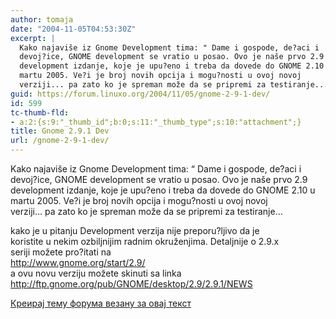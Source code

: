```yaml
---
author: tomaja
date: "2004-11-05T04:53:30Z"
excerpt: |
  Kako najaviše iz Gnome Development tima: " Dame i gospode, de?aci i
  devoj?ice, GNOME development se vratio u posao. Ovo je naše prvo 2.9
  development izdanje, koje je upu?eno i treba da dovede do GNOME 2.10 u
  martu 2005. Ve?i je broj novih opcija i mogu?nosti u ovoj novoj
  verziji... pa zato ko je spreman može da se pripremi za testiranje...
guid: https://forum.linuxo.org/2004/11/05/gnome-2-9-1-dev/
id: 599
tc-thumb-fld:
- a:2:{s:9:"_thumb_id";b:0;s:11:"_thumb_type";s:10:"attachment";}
title: Gnome 2.9.1 Dev
url: /gnome-2-9-1-dev/
---
```

Kako najaviše iz Gnome Development tima: &#8220; Dame i gospode, de?aci i  
devoj?ice, GNOME development se vratio u posao. Ovo je naše prvo 2.9  
development izdanje, koje je upu?eno i treba da dovede do GNOME 2.10 u  
martu 2005. Ve?i je broj novih opcija i mogu?nosti u ovoj novoj  
verziji&#8230; pa zato ko je spreman može da se pripremi za testiranje&#8230;<!--break-->

kako je u pitanju Development verzija nije preporu?ljivo da je  
koristite u nekim ozbiljnijim radnim okruženjima. Detaljnije o 2.9.x  
seriji možete pro?itati na  
<a target="_blank" href="http://www.gnome.org/start/2.9/">http://www.gnome.org/start/2.9/</a>  
a ovu novu verziju možete skinuti sa linka <a target="_blank"
href="http://ftp.gnome.org/pub/GNOME/desktop/2.9/2.9.1/NEWS">http://ftp.gnome.org/pub/GNOME/desktop/2.9/2.9.1/NEWS</a>

[Креирај тему форума везану за овај текст](https://linuxo.org/nova-tema-na-forumu/?se_pid=599)